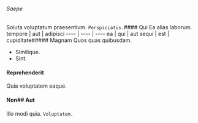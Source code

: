 ###### Saepe
Soluta voluptatum praesentium.
`Perspiciatis.`#### Qui
Ea alias laborum.
tempore | aut | adipisci
---- | ---- | ----
ea | qui | aut
sequi | est | cupiditate##### Magnam
Quos quas quibusdam.
* Similique. 
* Sint. 
#### Reprehenderit
Quia voluptatem eaque.
#### Non## Aut
Illo modi quia.
`Voluptatem.`